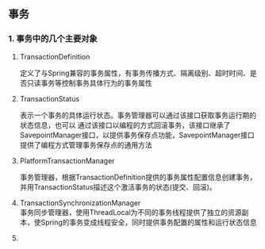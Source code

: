 ## 事务

### 1. 事务中的几个主要对象

1. TransactionDefinition

    定义了与Spring兼容的事务属性，有事务传播方式、隔离级别、超时时间、是否只读事务等控制事务具体行为的事务属性

2. TransactionStatus

    表示一个事务的具体运行状态。事务管理器可以通过该接口获取事务运行期的状态信息，也可以 通过该接口以编程的方式回滚事务，该接口继承了SavepointManager接口，以提供事务保存点功能，SavepointManager接口提供了编程方式管理事务保存点的通用方法

3. PlatformTransactionManager

    事务管理器，根据TransactionDefinition提供的事务属性配置信息创建事务，并用TransactionStatus描述这个激活事务的状态(提交、回滚)。

4. TransactionSynchronizationManager  
    事务同步管理器，使用ThreadLocal为不同的事务线程提供了独立的资源副本，使Spring的事务变成线程安全，同时提供事务配置的属性和运行状态信息
    
5.       
